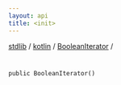 ```yaml
---
layout: api
title: <init>
---
```

[stdlib](../../index.md) / [kotlin](../index.md) / [BooleanIterator](index.md) / [<init>](_init_.md)

# <init>

```
public BooleanIterator()
```
